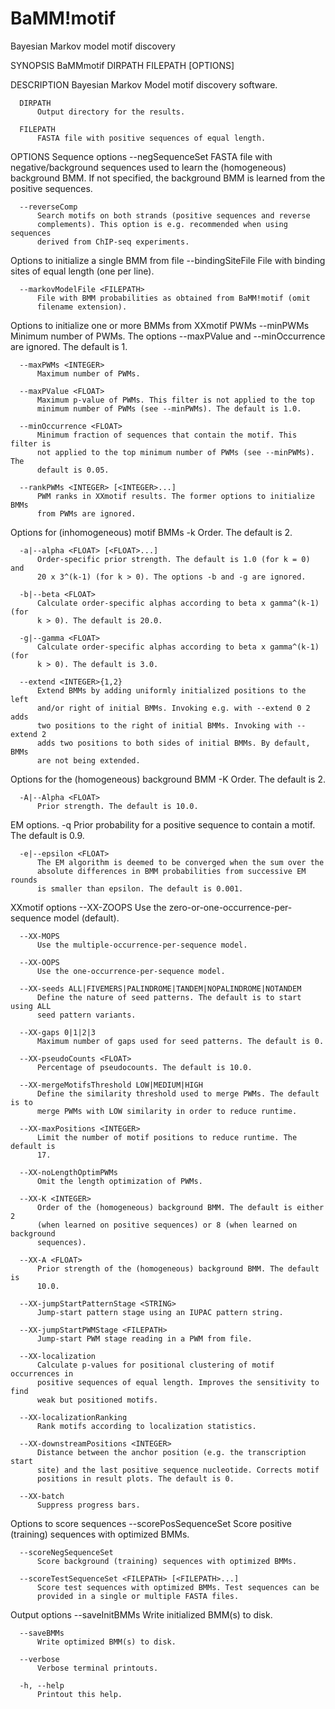 # BaMM!motif

Bayesian Markov model motif discovery

SYNOPSIS
      BaMMmotif DIRPATH FILEPATH [OPTIONS]

DESCRIPTION
      Bayesian Markov Model motif discovery software.

      DIRPATH
          Output directory for the results.

      FILEPATH
          FASTA file with positive sequences of equal length.

OPTIONS
  Sequence options
      --negSequenceSet <FILEPATH>
          FASTA file with negative/background sequences used to learn the
          (homogeneous) background BMM. If not specified, the background BMM is
          learned from the positive sequences.

      --reverseComp
          Search motifs on both strands (positive sequences and reverse
          complements). This option is e.g. recommended when using sequences
          derived from ChIP-seq experiments.

  Options to initialize a single BMM from file
      --bindingSiteFile <FILEPATH>
          File with binding sites of equal length (one per line).

      --markovModelFile <FILEPATH>
          File with BMM probabilities as obtained from BaMM!motif (omit
          filename extension).

  Options to initialize one or more BMMs from XXmotif PWMs
      --minPWMs <INTEGER>
          Minimum number of PWMs. The options --maxPValue and --minOccurrence
          are ignored. The default is 1.

      --maxPWMs <INTEGER>
          Maximum number of PWMs.

      --maxPValue <FLOAT>
          Maximum p-value of PWMs. This filter is not applied to the top
          minimum number of PWMs (see --minPWMs). The default is 1.0.

      --minOccurrence <FLOAT>
          Minimum fraction of sequences that contain the motif. This filter is
          not applied to the top minimum number of PWMs (see --minPWMs). The
          default is 0.05.

      --rankPWMs <INTEGER> [<INTEGER>...]
          PWM ranks in XXmotif results. The former options to initialize BMMs
          from PWMs are ignored.

  Options for (inhomogeneous) motif BMMs
      -k <INTEGER>
          Order. The default is 2.

      -a|--alpha <FLOAT> [<FLOAT>...]
          Order-specific prior strength. The default is 1.0 (for k = 0) and
          20 x 3^(k-1) (for k > 0). The options -b and -g are ignored.

      -b|--beta <FLOAT>
          Calculate order-specific alphas according to beta x gamma^(k-1) (for
          k > 0). The default is 20.0.

      -g|--gamma <FLOAT>
          Calculate order-specific alphas according to beta x gamma^(k-1) (for
          k > 0). The default is 3.0.

      --extend <INTEGER>{1,2}
          Extend BMMs by adding uniformly initialized positions to the left
          and/or right of initial BMMs. Invoking e.g. with --extend 0 2 adds
          two positions to the right of initial BMMs. Invoking with --extend 2
          adds two positions to both sides of initial BMMs. By default, BMMs
          are not being extended.

  Options for the (homogeneous) background BMM
      -K <INTEGER>
          Order. The default is 2.

      -A|--Alpha <FLOAT>
          Prior strength. The default is 10.0.

  EM options.
      -q <FLOAT>
          Prior probability for a positive sequence to contain a motif. The
          default is 0.9.

      -e|--epsilon <FLOAT>
          The EM algorithm is deemed to be converged when the sum over the
          absolute differences in BMM probabilities from successive EM rounds
          is smaller than epsilon. The default is 0.001.

  XXmotif options
      --XX-ZOOPS
          Use the zero-or-one-occurrence-per-sequence model (default).

      --XX-MOPS
          Use the multiple-occurrence-per-sequence model.

      --XX-OOPS
          Use the one-occurrence-per-sequence model.

      --XX-seeds ALL|FIVEMERS|PALINDROME|TANDEM|NOPALINDROME|NOTANDEM
          Define the nature of seed patterns. The default is to start using ALL
          seed pattern variants.

      --XX-gaps 0|1|2|3
          Maximum number of gaps used for seed patterns. The default is 0.

      --XX-pseudoCounts <FLOAT>
          Percentage of pseudocounts. The default is 10.0.

      --XX-mergeMotifsThreshold LOW|MEDIUM|HIGH
          Define the similarity threshold used to merge PWMs. The default is to
          merge PWMs with LOW similarity in order to reduce runtime.

      --XX-maxPositions <INTEGER>
          Limit the number of motif positions to reduce runtime. The default is
          17.

      --XX-noLengthOptimPWMs
          Omit the length optimization of PWMs.

      --XX-K <INTEGER>
          Order of the (homogeneous) background BMM. The default is either 2
          (when learned on positive sequences) or 8 (when learned on background
          sequences).

      --XX-A <FLOAT>
          Prior strength of the (homogeneous) background BMM. The default is
          10.0.

      --XX-jumpStartPatternStage <STRING>
          Jump-start pattern stage using an IUPAC pattern string.

      --XX-jumpStartPWMStage <FILEPATH>
          Jump-start PWM stage reading in a PWM from file.

      --XX-localization
          Calculate p-values for positional clustering of motif occurrences in
          positive sequences of equal length. Improves the sensitivity to find
          weak but positioned motifs.

      --XX-localizationRanking
          Rank motifs according to localization statistics.

      --XX-downstreamPositions <INTEGER>
          Distance between the anchor position (e.g. the transcription start
          site) and the last positive sequence nucleotide. Corrects motif
          positions in result plots. The default is 0.

      --XX-batch
          Suppress progress bars.

  Options to score sequences
      --scorePosSequenceSet
          Score positive (training) sequences with optimized BMMs.

      --scoreNegSequenceSet
          Score background (training) sequences with optimized BMMs.

      --scoreTestSequenceSet <FILEPATH> [<FILEPATH>...]
          Score test sequences with optimized BMMs. Test sequences can be
          provided in a single or multiple FASTA files.

  Output options
      --saveInitBMMs
          Write initialized BMM(s) to disk.

      --saveBMMs
          Write optimized BMM(s) to disk.

      --verbose
          Verbose terminal printouts.

      -h, --help
          Printout this help.
